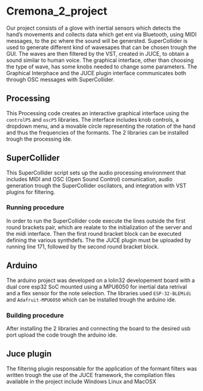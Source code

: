# Cremona_2_project

Our project consists of a glove with inertial sensors which detects the hand’s movements and collects data which get ent via Bluetooth, using MIDI messages,
to the pc where the sound will be genersted. SuperCollider is used to 
generate different kind of wavesapes that can be chosen trough the GUI. The waves are then filtered by the VST, created in JUCE, to obtain a sound similar 
to human voice. The graphical interface, other than choosing the type of wave, has some knobs needed to change some parameters. The Graphical Interphace 
and the JUCE plugin interface communicates both through OSC messages with SuperCollider.

## Processing

This Processing code creates an interactive graphical interface using the `controlP5` and `oscP5` libraries. The interface includes knob controls, a 
dropdown menu, and a movable circle representing the rotation of the hand and thus the frequencies of the formants. The 2 libraries can be installed 
trough the processing ide.

## SuperCollider

This SuperCollider script sets up the audio processing environment that includes MIDI and OSC (Open Sound Control) comunication, audio generation 
trough the SuperCollider oscilators, and integration with VST plugins for filtering.

### Running procedure

In order to run the SuperCollider code execute the lines outside the first round brackets pair, which are realate to the initialization of the server
and the midi interface. Then the first round bracket block can be executed defining the various synthdefs. The the JUCE plugin must be uploaded by
running line 171, followed by the second round bracket block.

## Arduino

The arduino project was developed on a lolin32 developement board with a dual core esp32 SoC mounted using a MPU6050 for inertial data retrival and a flex sensor
for the note selection. The libraries used `ESP-32-BLEMidi` and `Adafruit-MPU6050` which can be installed trough the arduino ide.

### Building procedure

After installing the 2 libraries and connecting the board to the desired usb port upload the code trough the arduino ide.

## Juce plugin

The filtering plugin responsable for the application of the formant filters was written trough the use of the JUCE framework, the compilation files available
in the project include Windows Linux and MacOSX
